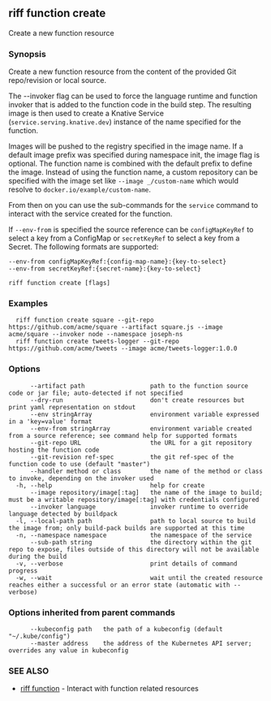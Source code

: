 ## riff function create

Create a new function resource

### Synopsis

Create a new function resource from the content of the provided Git repo/revision or local source.

The --invoker flag can be used to force the language runtime and function invoker that is added to the function code in the build step. The resulting image is then used to create a Knative Service (`service.serving.knative.dev`) instance of the name specified for the function.

Images will be pushed to the registry specified in the image name. If a default image prefix was specified during namespace init, the image flag is optional. The function name is combined with the default prefix to define the image. Instead of using the function name, a custom repository can be specified with the image set like `--image _/custom-name` which would resolve to `docker.io/example/custom-name`.

From then on you can use the sub-commands for the `service` command to interact with the service created for the function.

If `--env-from` is specified the source reference can be `configMapKeyRef` to select a key from a ConfigMap or `secretKeyRef` to select a key from a Secret. The following formats are supported:

    --env-from configMapKeyRef:{config-map-name}:{key-to-select}
    --env-from secretKeyRef:{secret-name}:{key-to-select}


```
riff function create [flags]
```

### Examples

```
  riff function create square --git-repo https://github.com/acme/square --artifact square.js --image acme/square --invoker node --namespace joseph-ns
  riff function create tweets-logger --git-repo https://github.com/acme/tweets --image acme/tweets-logger:1.0.0
```

### Options

```
      --artifact path                  path to the function source code or jar file; auto-detected if not specified
      --dry-run                        don't create resources but print yaml representation on stdout
      --env stringArray                environment variable expressed in a 'key=value' format
      --env-from stringArray           environment variable created from a source reference; see command help for supported formats
      --git-repo URL                   the URL for a git repository hosting the function code
      --git-revision ref-spec          the git ref-spec of the function code to use (default "master")
      --handler method or class        the name of the method or class to invoke, depending on the invoker used
  -h, --help                           help for create
      --image repository/image[:tag]   the name of the image to build; must be a writable repository/image[:tag] with credentials configured
      --invoker language               invoker runtime to override language detected by buildpack
  -l, --local-path path                path to local source to build the image from; only build-pack builds are supported at this time
  -n, --namespace namespace            the namespace of the service
      --sub-path string                the directory within the git repo to expose, files outside of this directory will not be available during the build
  -v, --verbose                        print details of command progress
  -w, --wait                           wait until the created resource reaches either a successful or an error state (automatic with --verbose)
```

### Options inherited from parent commands

```
      --kubeconfig path   the path of a kubeconfig (default "~/.kube/config")
      --master address    the address of the Kubernetes API server; overrides any value in kubeconfig
```

### SEE ALSO

* [riff function](riff_function.md)	 - Interact with function related resources

